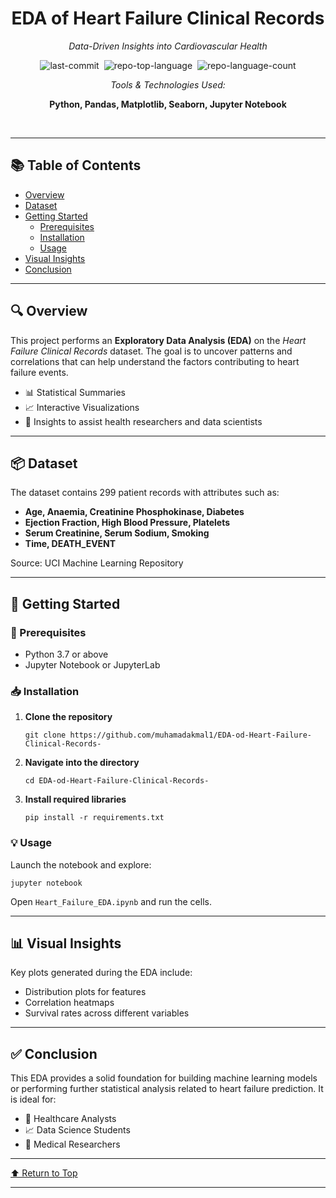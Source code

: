 <div id="top" class="">

<div align="center" class="text-center">
<h1>EDA of Heart Failure Clinical Records</h1>
<p><em>Data-Driven Insights into Cardiovascular Health</em></p>

<img alt="last-commit" src="https://img.shields.io/github/last-commit/muhamadakmal1/EDA-od-Heart-Failure-Clinical-Records-?style=flat&logo=git&logoColor=white&color=bb2acf" class="inline-block mx-1" style="margin: 0px 2px;">
<img alt="repo-top-language" src="https://img.shields.io/github/languages/top/muhamadakmal1/EDA-od-Heart-Failure-Clinical-Records-?style=flat&color=bb2acf" class="inline-block mx-1" style="margin: 0px 2px;">
<img alt="repo-language-count" src="https://img.shields.io/github/languages/count/muhamadakmal1/EDA-od-Heart-Failure-Clinical-Records-?style=flat&color=bb2acf" class="inline-block mx-1" style="margin: 0px 2px;">
<p><em>Tools & Technologies Used:</em></p>
<p><strong>Python, Pandas, Matplotlib, Seaborn, Jupyter Notebook</strong></p>
</div>
<br>
<hr>

<h2>📚 Table of Contents</h2>
<ul class="list-disc pl-4 my-0">
  <li class="my-0"><a href="#overview">Overview</a></li>
  <li class="my-0"><a href="#dataset">Dataset</a></li>
  <li class="my-0"><a href="#getting-started">Getting Started</a>
    <ul class="list-disc pl-4 my-0">
      <li class="my-0"><a href="#prerequisites">Prerequisites</a></li>
      <li class="my-0"><a href="#installation">Installation</a></li>
      <li class="my-0"><a href="#usage">Usage</a></li>
    </ul>
  </li>
  <li class="my-0"><a href="#visual-insights">Visual Insights</a></li>
  <li class="my-0"><a href="#conclusion">Conclusion</a></li>
</ul>
<hr>

<h2 id="overview">🔍 Overview</h2>
<p>This project performs an <strong>Exploratory Data Analysis (EDA)</strong> on the <em>Heart Failure Clinical Records</em> dataset. The goal is to uncover patterns and correlations that can help understand the factors contributing to heart failure events.</p>
<ul class="list-disc pl-4 my-0">
  <li class="my-0">📊 Statistical Summaries</li>
  <li class="my-0">📈 Interactive Visualizations</li>
  <li class="my-0">🧠 Insights to assist health researchers and data scientists</li>
</ul>

<hr>
<h2 id="dataset">📦 Dataset</h2>
<p>The dataset contains 299 patient records with attributes such as:</p>
<ul class="list-disc pl-4 my-0">
  <li class="my-0"><strong>Age, Anaemia, Creatinine Phosphokinase, Diabetes</strong></li>
  <li class="my-0"><strong>Ejection Fraction, High Blood Pressure, Platelets</strong></li>
  <li class="my-0"><strong>Serum Creatinine, Serum Sodium, Smoking</strong></li>
  <li class="my-0"><strong>Time, DEATH_EVENT</strong></li>
</ul>
<p>Source: UCI Machine Learning Repository</p>

<hr>
<h2 id="getting-started">🚀 Getting Started</h2>

<h3 id="prerequisites">📌 Prerequisites</h3>
<ul class="list-disc pl-4 my-0">
  <li class="my-0">Python 3.7 or above</li>
  <li class="my-0">Jupyter Notebook or JupyterLab</li>
</ul>

<h3 id="installation">📥 Installation</h3>
<ol>
  <li class="my-0"><strong>Clone the repository</strong></li>
  <pre><code>git clone https://github.com/muhamadakmal1/EDA-od-Heart-Failure-Clinical-Records-</code></pre>

  <li class="my-0"><strong>Navigate into the directory</strong></li>
  <pre><code>cd EDA-od-Heart-Failure-Clinical-Records-</code></pre>

  <li class="my-0"><strong>Install required libraries</strong></li>
  <pre><code>pip install -r requirements.txt</code></pre>
</ol>

<h3 id="usage">💡 Usage</h3>
<p>Launch the notebook and explore:</p>
<pre><code>jupyter notebook</code></pre>
<p>Open <code>Heart_Failure_EDA.ipynb</code> and run the cells.</p>

<hr>
<h2 id="visual-insights">📊 Visual Insights</h2>
<p>Key plots generated during the EDA include:</p>
<ul class="list-disc pl-4 my-0">
  <li class="my-0">Distribution plots for features</li>
  <li class="my-0">Correlation heatmaps</li>
  <li class="my-0">Survival rates across different variables</li>
</ul>

<hr>
<h2 id="conclusion">✅ Conclusion</h2>
<p>This EDA provides a solid foundation for building machine learning models or performing further statistical analysis related to heart failure prediction. It is ideal for:</p>
<ul class="list-disc pl-4 my-0">
  <li class="my-0">💼 Healthcare Analysts</li>
  <li class="my-0">📈 Data Science Students</li>
  <li class="my-0">🧪 Medical Researchers</li>
</ul>

<hr>
<div align="left"><a href="#top">⬆ Return to Top</a></div>
<hr>
</div>

